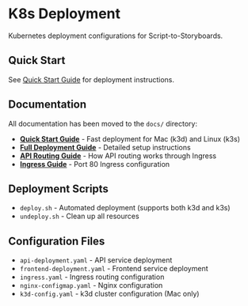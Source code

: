 # K8s Deployment

Kubernetes deployment configurations for Script-to-Storyboards.

## Quick Start

See [Quick Start Guide](../docs/QUICKSTART.md) for deployment instructions.

## Documentation

All documentation has been moved to the `docs/` directory:

- **[Quick Start Guide](../docs/QUICKSTART.md)** - Fast deployment for Mac (k3d) and Linux (k3s)
- **[Full Deployment Guide](../docs/README.md)** - Detailed setup instructions
- **[API Routing Guide](../docs/API-ROUTING.md)** - How API routing works through Ingress
- **[Ingress Guide](../docs/INGRESS-GUIDE.md)** - Port 80 Ingress configuration

## Deployment Scripts

- `deploy.sh` - Automated deployment (supports both k3d and k3s)
- `undeploy.sh` - Clean up all resources

## Configuration Files

- `api-deployment.yaml` - API service deployment
- `frontend-deployment.yaml` - Frontend service deployment
- `ingress.yaml` - Ingress routing configuration
- `nginx-configmap.yaml` - Nginx configuration
- `k3d-config.yaml` - k3d cluster configuration (Mac only)
